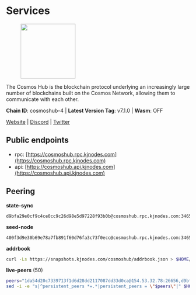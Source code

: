 # Services

<figure><img src="https://raw.githubusercontent.com/kj89/testnet_manuals/main/pingpub/logos/cosmoshub.png" width="150" alt=""><figcaption></figcaption></figure>

The Cosmos Hub is the blockchain protocol underlying an  increasingly large number of blockchains built on the  Cosmos Network, allowing them to communicate with each other.

**Chain ID**: cosmoshub-4 | **Latest Version Tag**: v7.1.0 | **Wasm**: OFF

[Website](https://hub.cosmos.network) | [Discord](https://discord.gg/cosmosnetwork) | [Twitter](https://twitter.com/cosmoshub)


## Public endpoints

* rpc: [https://cosmoshub.rpc.kjnodes.com](https://cosmoshub.rpc.kjnodes.com)
* api: [https://cosmoshub.api.kjnodes.com](https://cosmoshub.api.kjnodes.com)

## Peering

**state-sync**

```text
d9bfa29e0cf9c4ce0cc9c26d98e5d97228f93b0b@cosmoshub.rpc.kjnodes.com:34656
```

**seed-node**

```text
400f3d9e30b69e78a7fb891f60d76fa3c73f0ecc@cosmoshub.rpc.kjnodes.com:34659
```

**addrbook**
```bash
curl -Ls https://snapshots.kjnodes.com/cosmoshub/addrbook.json > $HOME/.gaia/config/addrbook.json
```

**live-peers** (50)
```bash
peers="1da54d20c7339713f1d6d28dd2117087dd33d0ca@154.53.32.78:26656,d9bfa29e0cf9c4ce0cc9c26d98e5d97228f93b0b@65.109.88.38:34656,b79e1d3a621bdafd3a8d9a49dff8f4737d0bedc9@52.73.168.104:26656,8dc4fd0007c74bdf4b7ee1e5a3ab68161cc8f845@142.132.208.213:26656,3aa86f390e71f416f66dcf68b22b1b640f1fa23d@65.108.131.174:14956,84cc83cd09a974a234a3fdb5bb4fd46fd856f8ec@142.132.135.239:26656,a0aca8fb801c69653a290bd44872e8457f8b0982@47.99.180.54:26656,c940e11c1072dad06da3b1b48ca92966bb37e93a@74.96.207.58:28721,e0ab6c5cc86959853f499236b8297344802ac5f4@5.161.139.201:26656,213857e741833d17275ea559bb2d0342398cec99@35.245.206.45:26656,c540af0c82963228aa865d27d9b6142fc54b571d@176.9.102.164:26656,e829d4764a5cecc44b3414777853b34407b36601@185.16.39.179:26656,7b8ab74fa7c3cc10b203b990abfc86e1a0b82a79@34.254.201.211:26656,1cce99042f884d669e7287e3e362bff8e385c63e@46.4.79.183:26726,241b17dba97a2ed3c3747d12781fb86c9706e2d4@89.58.27.86:26656,f8ae898b130457bbbf05fd3d2e9ca4559bd528fd@37.120.245.157:26656,5dde13b98a2f69f54e0d5e3384fdc903bbb2dc30@172.93.214.11:26656,5b4529df65f9c1006d51472a827f1deb23825ba2@167.235.34.35:14656,ca5011c44fd74d95e7fca487c69e301df195750c@65.108.122.246:26726,7dd34d8d3880bc48eff3e47b941d06bd1941a962@93.115.25.106:26656,c1e437f73b8889b78ea34981e7c349157ad80284@107.135.15.66:26656,db7850e8e9bef0568904b7d5bcaec813e8e3d295@34.27.227.166:26656,ba3bacc714817218562f743178228f23678b2873@34.141.15.99:26656,cf10a45ead9e76d45b06dee97ef779e65103c78e@3.128.185.235:26656,d54eacb237dfbc0eb934a45509f878eb3ea3a5b3@64.44.148.195:26656,ed53d253068e44a1233798a08d82f7ac4897c5f3@54.251.217.58:26656,32bdba6ced12cdf2e534566e6c3d66ee2f7ef494@84.244.95.229:26656,9d048653fa4d98e6c0760ed0c54ad2d257ba46df@65.108.137.34:26656,daa6d8314246ad65037a48ec2e2266eeea9d46f8@154.53.63.50:26656,ea1779f3c46730e98727fbc0499ba45b31a40ce0@95.216.16.205:14956,803abd0b6b0478ab7f7e38dbda89902ca67f8778@65.21.90.137:11956,51c49b57b371e3645de715e0034236a8bd61965e@35.234.21.2:26656,d9dbd30f7e9ae99dc05645f48f4637c2f4a14645@34.107.9.71:26656,d1e39378054215be020e22f0342e272f5224cf75@146.190.46.145:30196,96695949a73912f4486f52c133e5f800e51b29d6@115.79.141.245:22656,edb0f4a27416d0488fbd0177c0961bfa66ef560a@52.76.56.139:26656,dd53fa5cfb6a604feb80860d47506d0dd84baa12@142.132.210.234:26656,5f48aeb3343f1df87a1c07429f66286c95b7e0b5@54.164.190.216:26656,dff07399aeadf3f1b6edfac07f92a238112d3036@93.189.30.120:26656,58b54d8cfdc0c634ed592e2c008705791253ebbb@172.93.214.10:26656,c03593feca52899e9cc38ae0fed671fb96ab0bba@52.203.105.100:26656,10e3acd4baeb6cba8881d75a0bde04b5526b39ce@3.217.133.209:26656,1d02b4300c6b6fd1123a20502f0b3c0ce3b73654@88.198.16.9:26656,44594a57ce538a21f8558bcb1c9ce560ad879e3e@15.235.114.84:26656,7023db1ac96fe1053640206c44e04b41e29de273@47.75.119.188:26656,64148c47e1424173e3dcf90ab90bf196c2971b15@88.218.224.118:26656,2441e90fcb341fcd5bebec15b54e346cdca64a9b@135.148.123.8:14956,48fc4fe58d5392bda805212ba0c8e4e772dba1f9@142.132.158.93:14956,08f5881bc2a8c275f24c31c0f9ca362059c4a72c@34.247.40.158:26656,90a572b126de59fb924b050669e3d0851c7e8dd1@89.149.218.130:26656"
sed -i -e "s|^persistent_peers *=.*|persistent_peers = \"$peers\"|" $HOME/.gaia/config/config.toml
```
